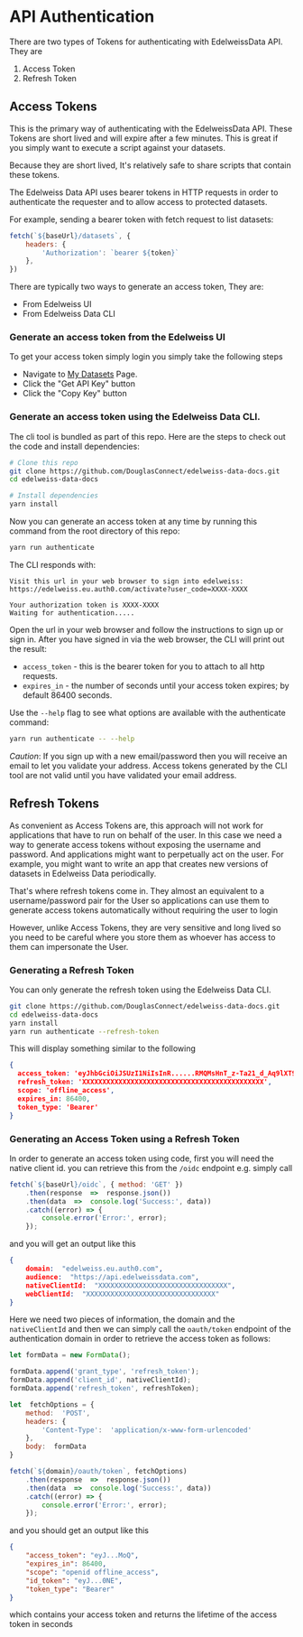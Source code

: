
# API Authentication


There are two types of Tokens for authenticating with EdelweissData API. They are

1. Access Token
2. Refresh Token

## Access Tokens
This is the primary way of authenticating with the EdelweissData API. These Tokens are short lived and will expire after a few minutes. This is great if you simply want to execute a script against your datasets.

Because they are short lived, It's relatively safe to share scripts that contain these tokens.

The Edelweiss Data API uses bearer tokens in HTTP requests in order to authenticate the requester and to allow access to protected datasets.

For example, sending a bearer token with fetch request to list datasets:

```js
fetch(`${baseUrl}/datasets`, {
    headers: {
        'Authorization': `bearer ${token}`
    },
})
```
There are typically two ways to generate an access token, They are:

- From Edelweiss UI
- From Edelweiss Data CLI

### Generate an access token from the Edelweiss UI

To get your access token simply login you simply take the following steps

- Navigate to [My Datasets](https://edelweissdata.com/datasets/manage) Page.
- Click the "Get API Key" button
- Click the "Copy Key" button


### Generate an access token using the Edelweiss Data CLI.

The cli tool is bundled as part of this repo. Here are the steps to check out the code and install dependencies:

```bash
# Clone this repo
git clone https://github.com/DouglasConnect/edelweiss-data-docs.git
cd edelweiss-data-docs

# Install dependencies
yarn install
```

Now you can generate an access token at any time by running this command from the root directory of this repo:

```bash
yarn run authenticate
```

The CLI responds with:

```
Visit this url in your web browser to sign into edelweiss:
https://edelweiss.eu.auth0.com/activate?user_code=XXXX-XXXX

Your authorization token is XXXX-XXXX
Waiting for authentication.....
```

Open the url in your web browser and follow the instructions to sign up or sign in. After you have signed in via the web browser, the CLI will print out the result:

- `access_token` - this is the bearer token for you to attach to all http requests.
- `expires_in` - the number of seconds until your access token expires; by default 86400 seconds.


Use the `--help` flag to see what options are available with the authenticate command:

```bash
yarn run authenticate -- --help
```

*Caution*: If you sign up with a new email/password then you will receive an email to let you validate your address.  Access tokens generated by the CLI tool are not valid until you have validated your email address.

## Refresh Tokens

As convenient as Access Tokens are, this approach will not work for applications that have to run on behalf of the user. In this case we need a way to generate access tokens without exposing the username and password. And applications might want to perpetually act on the user. For example, you might want to write an app that creates new versions of datasets in Edelweiss Data periodically.

That's where refresh tokens come in. They almost an equivalent to a username/password pair for the User so applications can use them to generate access tokens automatically without requiring the user to login

However, unlike Access Tokens, they are very sensitive and long lived so you need to be careful where you store them as whoever has access to them can impersonate the User. 

### Generating a Refresh Token
You can only generate the refresh token using the Edelweiss Data CLI.

```bash
git clone https://github.com/DouglasConnect/edelweiss-data-docs.git
cd edelweiss-data-docs
yarn install
yarn run authenticate --refresh-token
```
This will display something similar to the following
```json
{
  access_token: 'eyJhbGciOiJSUzI1NiIsInR......RMQMsHnT_z-Ta21_d_Aq9lXT9w',
  refresh_token: 'XXXXXXXXXXXXXXXXXXXXXXXXXXXXXXXXXXXXXXXXXXXXX',
  scope: 'offline_access',
  expires_in: 86400,
  token_type: 'Bearer'
}
```

### Generating an Access Token using a Refresh Token
In order to generate an access token using code, first you will need the native client id. you can retrieve this from the `/oidc` endpoint e.g. simply call
```javascript
fetch(`${baseUrl}/oidc`, { method: 'GET' })
	.then(response  =>  response.json())
	.then(data  =>  console.log('Success:', data))
	.catch((error) => {
		console.error('Error:', error);
	});
```
and you will get an output like this

```json 
{
    domain:  "edelweiss.eu.auth0.com",
    audience:  "https://api.edelweissdata.com",
	nativeClientId:  "XXXXXXXXXXXXXXXXXXXXXXXXXXXXXXXX",
    webClientId:  "XXXXXXXXXXXXXXXXXXXXXXXXXXXXXXXX"
}
```

Here we need two pieces of information, the domain and the `nativeClientId` and then we can simply call the `oauth/token` endpoint of the authentication domain in order to retrieve the access token as follows:

```javascript
let formData = new FormData();

formData.append('grant_type', 'refresh_token');
formData.append('client_id', nativeClientId);
formData.append('refresh_token', refreshToken);

let  fetchOptions = {
	method:  'POST',
	headers: {
		'Content-Type':  'application/x-www-form-urlencoded'
	},
	body:  formData
}

fetch(`${domain}/oauth/token`, fetchOptions)
	.then(response  =>  response.json())
	.then(data  =>  console.log('Success:', data))
	.catch((error) => {
		console.error('Error:', error);
	});
```

and you should get an output like this

```json
{ 
	"access_token": "eyJ...MoQ", 
	"expires_in": 86400, 
	"scope": "openid offline_access", 
	"id_token": "eyJ...0NE", 
	"token_type": "Bearer" 
}
```
which contains your access token and returns the lifetime of the access token in seconds 